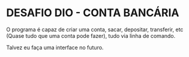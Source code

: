 # DESAFIO DIO - CONTA BANCÁRIA

O programa é capaz de criar uma conta, sacar, depositar, transferir, etc (Quase tudo que uma conta pode fazer), tudo via linha de comando.

Talvez eu faça uma interface no futuro.